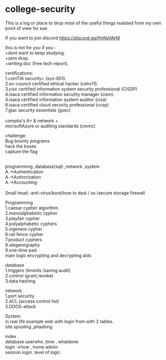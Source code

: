 # college-security
This is a log or place to drop most of the useful things realated from my own point of view for sue

If you want to join discord 
https://discord.gg/HnKeVAH9

this is not for you if you :<br>
+dont want to keep studying.<br>
+zero drop.<br>
+writing doc (free tech report).<br>

certifications:<br>
1.comTIA security+ (syo-601).<br>
2.ec-council certified ethical hacker (cehv11).<br>
3.cisc certified information system security professional (CISSP)<br>
4.isaca certified information secutity manager (cism).<br>
4.isaca certified information system auditor (cisa)<br>
6.isaca certified cloud security professional (ccsp)<br>
7.giac security essentials (gsec)<br>
<br>
comptia's A+ & network +<br>
micrsoftAzure or auditing standards (cmmc)<br>


challenge:<br>
Bug bounty programs <br>
hack the boxes<br>
capture the flag<br>

<br>
programming ,database(sql) ,network ,system<br>
A.->Authentication<br>
A.->Authorization<br>
A.->Accounting<br>
<br>
Small head -anti-virus/boot/how to deal / os /secure storage firewall
<br>

Programming<br>
1.caesar cypher algorithm.<br>
2.monoalphabetic cypher <br>
3.playfair cypher<br>
4.polyalphabetic cyphers<br>
5.vigenere cypher<br>
6.rail fence cypher<br>
7.product cyphers<br>
8.steganography<br>
9.one-time pad<br>
main logic encrypting and decrypting aids<br>

database <br>
1.triggers (limmits /saving audit)<br>
2.control (grant,revoke)<br>
3.data hashing<br>

network <br>
1.port security<br>
2.ACL (access control list)<br>
3.DDOS-attack<br>

System <br>
in real life example web with login from with 2 tables.<br>
site spooling ,phashing<br>

index .<br>
database userwho ,time , whatdone <br>
login ->how , home admin<br>
session login. level of logic<br>